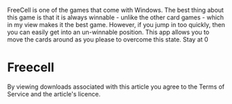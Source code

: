 FreeCell is one of the games that come with Windows. The best thing about this game is that it is always winnable - unlike the other card games - which in my view makes it the best game. However, if you jump in too quickly, then you can easily get into an un-winnable position. This app allows you to move the cards around as you please to overcome this state. Stay at 0
# Freecell
By viewing downloads associated with this article you agree to the Terms of Service and the article's licence.
